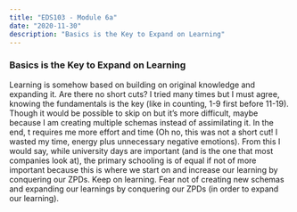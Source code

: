 ```yaml
---
title: "EDS103 - Module 6a"
date: "2020-11-30"
description: "Basics is the Key to Expand on Learning"
---
```


### Basics is the Key to Expand on Learning

Learning is somehow based on building on original knowledge and expanding it. Are there no short cuts? I tried many times but I must agree, knowing the fundamentals is the key (like in counting, 1-9 first before 11-19). Though it would be possible to skip on but it’s more difficult, maybe because I am creating multiple schemas instead of assimilating it. In the end, t requires me more effort and time (Oh no, this was not a short cut! I wasted my time, energy plus unnecessary negative emotions).
From this I would say, while university days are important (and is the one that most companies look at), the primary schooling is of equal if not of more important because this is where we start on and increase our learning by conquering our ZPDs.
Keep on learning. Fear not of creating new schemas and expanding our learnings by conquering our ZPDs (in order to expand our learning).

